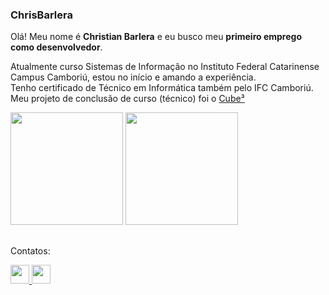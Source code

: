 ### ChrisBarlera


Olá! Meu nome é **Christian Barlera** e eu busco meu **primeiro emprego como desenvolvedor**.

Atualmente curso Sistemas de Informação no Instituto Federal Catarinense Campus Camboriú, estou no início e amando a experiência. <br>
Tenho certificado de Técnico em Informática também pelo IFC Camboriú. <br>
Meu projeto de conclusão de curso (técnico) foi o <a href="https://github.com/ChrisBarlera/Cube3">Cube³</a><br>

<!-- - 🔭 Criando alguns projetos em python
- 🌱 Aprendendo front-end
- 👯 Visando trabalhar em um ambiente de produção profissional
- 🤔 Precisando de ajuda com frameworks javascript
- 😏 Interessado em desenvolvimento de jogos (e jogos em geral) -->

<div>
  <img height="180em" src="https://github-readme-stats.vercel.app/api/top-langs/?username=chrisbarlera&layout=compact&langs_count=7&theme=nord"/>
  <img height="180em" src="https://github-readme-stats.vercel.app/api?username=chrisbarlera&show_icons=true&theme=nord&include_all_commits=true&count_private=true"/>
</div>

  ##
 
<div>
  <p> Contatos: </p>
  <a href="mailto:christian.barlera2@gmail.com">
    <img src="https://img.shields.io/badge/-Gmail-%23333?style=flat&logo=gmail&logoColor=white" target="_blank" style="height:30px;">
  </a>
  <a href="https://www.linkedin.com/in/chrisbarlera/" target="_blank">
    <img src="https://img.shields.io/badge/-LinkedIn-%230077B5?style=flat&logo=linkedin&logoColor=white" target="_blank" style="height:30px;">
  </a>
</div>
